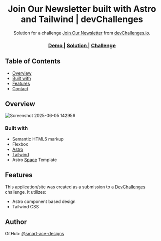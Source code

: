 <!-- Please update value in the {}  -->

<h1 align="center">Join Our Newsletter built with Astro and Tailwind | devChallenges</h1>

<div align="center">
   Solution for a challenge <a href="https://devchallenges.io/challenge/join-our-newsletter" target="_blank">Join Our Newsletter</a> from <a href="http://devchallenges.io" target="_blank">devChallenges.io</a>.
</div>

<div align="center">
  <h3>
    <a href="https://smartacedesigns-astro-jon.netlify.app">
      Demo
    </a>
    <span> | </span>
    <a href="https://github.com/Smart-Ace-Designs/Astro-Minimal-Blog-Card">
      Solution
    </a>
    <span> | </span>
    <a href="https://devchallenges.io/challenge/join-our-newsletter">
      Challenge
    </a>
  </h3>
</div>

<!-- TABLE OF CONTENTS -->

## Table of Contents

- [Overview](#overview)
  <!-- - [What I learned](#what-i-learned)
  - [Useful resources](#useful-resources) -->
- [Built with](#built-with)
- [Features](#features)
- [Contact](#author)
<!-- - [Acknowledgements](#acknowledgements) -->

<!-- OVERVIEW -->

## Overview

![Screenshot 2025-06-05 142956](https://github.com/user-attachments/assets/1afebd59-1554-46c3-b3c8-ba78fbaaff8f)

<!--
Introduce your projects by taking a screenshot or a gif. Try to tell visitors a story about your project by answering:

- What have you learned/improved?
- Your wisdom? :)
-->

<!-- ### What I learned -->

<!-- Use this section to recap over some of your major learnings while working through this project. Writing these out and providing code samples of areas you want to highlight is a great way to reinforce your own knowledge. -->

<!-- ### Useful resources -->

<!--
- [Example resource 1](https://www.example.com) - This helped me for XYZ reason. I really liked this pattern and will use it going forward.
- [Example resource 2](https://www.example.com) - This is an amazing article which helped me finally understand XYZ. I'd recommend it to anyone still learning this concept.
-->

### Built with

<!-- This section should list any major frameworks that you built your project using. Here are a few examples.-->

- Semantic HTML5 markup
- Flexbox
- [Astro](https://astro.build/)
- [Tailwind](https://tailwindcss.com/)
- Astro [Space](https://github.com/Smart-Ace-Designs/Astro-Space) Template

## Features

<!-- List the features of your application or follow the template. Don't share the figma file here :) -->

This application/site was created as a submission to a [DevChallenges](https://devchallenges.io/challenges-dashboard) challenge. It utilizes:

- Astro component based design
- Tailwind CSS

<!-- ## Acknowledgements -->

<!-- This section should list any articles or add-ons/plugins that helps you to complete the project. This is optional but it will help you in the future. For exmpale -->

## Author

GitHub: [@smart-ace-designs](https://github.com/Smart-Ace-Designs)
